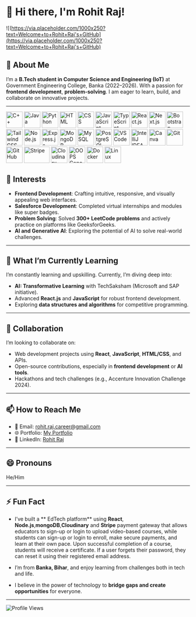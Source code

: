 # 👋 Hi there, I'm Rohit Raj! 

![(https://via.placeholder.com/1000x250?text=Welcome+to+Rohit+Raj's+GitHub](https://via.placeholder.com/1000x250?text=Welcome+to+Rohit+Raj's+GitHub)

## 👀 About Me  
I’m a **B.Tech student in Computer Science and Engineering (IoT)** at Government Engineering College, Banka (2022–2026). With a passion for **frontend development**, **problem-solving**. I am eager to learn, build, and collaborate on innovative projects.

---
 
<div class="skills-container">

  <!-- Programming Languages -->
  <img src="https://cdn.jsdelivr.net/gh/devicons/devicon/icons/cplusplus/cplusplus-original.svg" alt="C++" width="45" height="45"/>
  <img src="https://cdn.jsdelivr.net/gh/devicons/devicon/icons/java/java-original.svg" alt="Java" width="45" height="45"/>
  <img src="https://cdn.jsdelivr.net/gh/devicons/devicon/icons/python/python-original.svg" alt="Python" width="45" height="45"/>
  <img src="https://cdn.jsdelivr.net/gh/devicons/devicon/icons/html5/html5-original.svg" alt="HTML" width="45" height="45"/>
  <img src="https://cdn.jsdelivr.net/gh/devicons/devicon/icons/css3/css3-original.svg" alt="CSS" width="45" height="45"/>
  <img src="https://cdn.jsdelivr.net/gh/devicons/devicon/icons/javascript/javascript-original.svg" alt="JavaScript" width="45" height="45"/>
  <img src="https://cdn.jsdelivr.net/gh/devicons/devicon/icons/typescript/typescript-original.svg" alt="TypeScript" width="45" height="45"/>

  <!-- Frameworks and Libraries -->
  <img src="https://cdn.jsdelivr.net/gh/devicons/devicon/icons/react/react-original.svg" alt="React.js" width="45" height="45"/>
  <img src="https://cdn.jsdelivr.net/gh/devicons/devicon/icons/nextjs/nextjs-original.svg" alt="Next.js" width="45" height="45"/>
  <img src="https://cdn.jsdelivr.net/gh/devicons/devicon/icons/bootstrap/bootstrap-original.svg" alt="Bootstrap" width="45" height="45"/>
  <img src="https://cdn.jsdelivr.net/gh/devicons/devicon/icons/tailwindcss/tailwindcss-original.svg" alt="Tailwind CSS" width="45" height="45"/>

  <!-- Backend -->
  <img src="https://cdn.jsdelivr.net/gh/devicons/devicon/icons/nodejs/nodejs-original.svg" alt="Node.js" width="45" height="45"/>
  <img src="https://cdn.jsdelivr.net/gh/devicons/devicon/icons/express/express-original.svg" alt="Express.js" width="45" height="45"/>

  <!-- Databases -->
  <img src="https://cdn.jsdelivr.net/gh/devicons/devicon/icons/mongodb/mongodb-original.svg" alt="MongoDB" width="45" height="45"/>
  <img src="https://cdn.jsdelivr.net/gh/devicons/devicon/icons/mysql/mysql-original.svg" alt="MySQL" width="45" height="45"/>
  <img src="https://cdn.jsdelivr.net/gh/devicons/devicon/icons/postgresql/postgresql-original.svg" alt="PostgreSQL" width="45" height="45"/>

  <!-- Tools -->
  <img src="https://cdn.jsdelivr.net/gh/devicons/devicon/icons/vscode/vscode-original.svg" alt="VS Code" width="45" height="45"/>
  <img src="https://cdn.jsdelivr.net/gh/devicons/devicon/icons/intellij/intellij-original.svg" alt="IntelliJ IDEA" width="45" height="45"/>
  <img src="https://cdn.jsdelivr.net/gh/devicons/devicon/icons/canva/canva-original.svg" alt="Canva" width="45" height="45"/>
  <img src="https://cdn.jsdelivr.net/gh/devicons/devicon/icons/git/git-original.svg" alt="Git" width="45" height="45"/>
  <img src="https://cdn.jsdelivr.net/gh/devicons/devicon/icons/github/github-original.svg" alt="GitHub" width="45" height="45"/>

  <!-- Extra Services -->
  <img src="https://upload.wikimedia.org/wikipedia/commons/3/3f/Stripe_logo%2C_revised_2016.svg" alt="Stripe" width="70" height="45"/>
  <img src="https://res.cloudinary.com/cloudinary-marketing/image/upload/v1599098987/logo/for_white_bg/cloudinary_icon_blue.svg" alt="Cloudinary" width="45" height="45"/>

  <!-- Concepts -->
  <img src="https://cdn.jsdelivr.net/gh/devicons/devicon/icons/java/java-original.svg" alt="OOPS Concept" width="45" height="45"/>
  <img src="https://cdn.jsdelivr.net/gh/devicons/devicon/icons/docker/docker-original.svg" alt="Docker" width="45" height="45"/>
  <img src="https://cdn.jsdelivr.net/gh/devicons/devicon/icons/linux/linux-original.svg" alt="Linux" width="45" height="45"/>
</div>



## 🌟 Interests  
- **Frontend Development**: Crafting intuitive, responsive, and visually appealing web interfaces.  
- **Salesforce Development**: Completed virtual internships and modules like super badges.  
- **Problem Solving**: Solved **300+ LeetCode problems** and actively practice on platforms like GeeksforGeeks.  
- **AI and Generative AI**: Exploring the potential of AI to solve real-world challenges.

---

## 🌱 What I’m Currently Learning  
I’m constantly learning and upskilling. Currently, I’m diving deep into:  
- **AI: Transformative Learning** with TechSaksham (Microsoft and SAP initiative).  
- Advanced **React.js** and **JavaScript** for robust frontend development.  
- Exploring **data structures and algorithms** for competitive programming.  

---


## 💞️ Collaboration  
I’m looking to collaborate on:  
- Web development projects using **React**, **JavaScript**, **HTML/CSS**, and APIs.  
- Open-source contributions, especially in **frontend development** or **AI tools**.  
- Hackathons and tech challenges (e.g., Accenture Innovation Challenge 2024).  

---

## 📫 How to Reach Me  
- 📧 Email: [rohit.raj.career@gmail.com](mailto:rohit.raj.career@gmail.com)  
- 🌐 Portfolio: [My Portfolio](https://rohit-raj.netlify.app/)
- 💼 LinkedIn: [Rohit Raj](https://www.linkedin.com/in/rohit-raj-7)  

---

## 😄 Pronouns  
He/Him  

---

## ⚡ Fun Fact  
- I’ve built a ** EdTech platform** using **React**, **Node.js**,**mongoDB**,**Cloudinary** and **Stripe** payment gateway that allows educators to sign-up or login to upload video-based courses, while students can sign-up or login to enroll, make secure payments, and learn at their own pace.
Upon successful completion of a course, students will receive a certificate.
If a user forgets their password, they can reset it using their registered email address.
 
- I’m from **Banka, Bihar**, and enjoy learning from challenges both in tech and life.  
- I believe in the power of technology to **bridge gaps and create opportunities** for everyone.  

---

![Profile Views](https://komarev.com/ghpvc/?username=rohit-raj7&color=blue&style=flat-square)  
